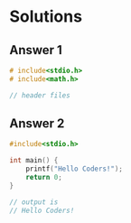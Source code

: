 # Solutions

## Answer 1
```c
# include<stdio.h>
# include<math.h>

// header files

```

## Answer 2
```c
#include<stdio.h>

int main() {
    printf("Hello Coders!");
    return 0;
}

// output is 
// Hello Coders!

```